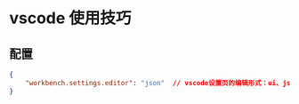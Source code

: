 # vscode 使用技巧

## 配置

```json
{
    "workbench.settings.editor": "json"  // vscode设置页的编辑形式：ui、json
}
```
